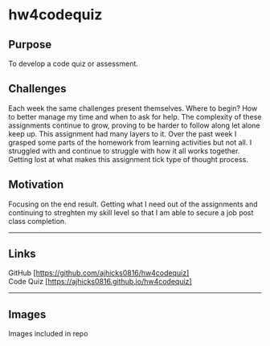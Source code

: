 # hw4codequiz

## Purpose
To develop a code quiz or assessment.

## Challenges
Each week the same challenges present themselves. Where to begin? How to better manage my time and when to ask for help. The complexity of these assignments continue to grow, proving to be harder to follow along let alone keep up. This assignment had many layers to it. Over the past week I grasped some parts of the homework from learning activities but not all. I struggled with and continue to struggle with how it all works together. Getting lost at what makes this assignment tick type of thought process.

## Motivation
Focusing on the end result. Getting what I need out of the assignments and continuing to streghten my skill level so that I am able to secure a job post class completion.

---
## Links
GitHub [https://github.com/ajhicks0816/hw4codequiz]  
Code Quiz [https://ajhicks0816.github.io/hw4codequiz]

---
## Images
Images included in repo
